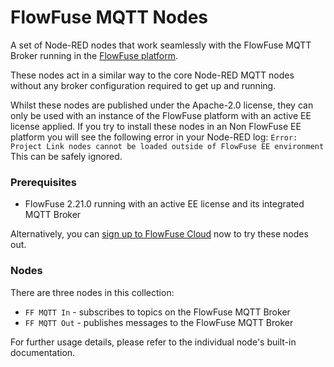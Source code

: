 # FlowFuse MQTT Nodes

A set of Node-RED nodes that work seamlessly with the FlowFuse MQTT Broker
running in the [FlowFuse platform](https://flowfuse.com).

These nodes act in a similar way to the core Node-RED MQTT nodes without any
broker configuration required to get up and running.

Whilst these nodes are published under the Apache-2.0 license, they can only be
used with an instance of the FlowFuse platform with an active EE license applied.
If you try to install these nodes in an Non FlowFuse EE platform you will see the following error in your Node-RED log:
`Error: Project Link nodes cannot be loaded outside of FlowFuse EE environment`
This can be safely ignored.

### Prerequisites

 - FlowFuse 2.21.0 running with an active EE license and its integrated MQTT Broker

Alternatively, you can [sign up to FlowFuse Cloud](https://flowfuse.com/product/)
now to try these nodes out.

### Nodes

There are three nodes in this collection:

 - `FF MQTT In` - subscribes to topics on the FlowFuse MQTT Broker
 - `FF MQTT Out` - publishes messages to the FlowFuse MQTT Broker

For further usage details, please refer to the individual node's built-in documentation.
